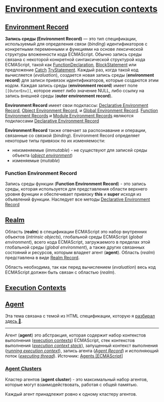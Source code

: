 # [Environment and execution contexts](https://tc39.es/ecma262/multipage/executable-code-and-execution-contexts.html#sec-executable-code-and-execution-contexts)

## [Environment Record](https://tc39.es/ecma262/multipage/executable-code-and-execution-contexts.html#)

**Запись среды (Environment Record)** — это тип спецификации, используемый для определения связи (*binding*) идентификаторов с конкретными переменными и функциями на основе лексической структуры вложенности кода ECMAScript. Обычно запись среды связана с некоторой конкретной синтаксической структурой кода ECMAScript, такой как [FunctionDeclaration](https://tc39.es/ecma262/multipage/ecmascript-language-functions-and-classes.html#prod-FunctionDeclaration), [BlockStatement](https://tc39.es/ecma262/multipage/ecmascript-language-statements-and-declarations.html#prod-BlockStatement) или предложение [Catch](https://tc39.es/ecma262/multipage/ecmascript-language-statements-and-declarations.html#prod-Catch) [TryStatement](https://tc39.es/ecma262/multipage/ecmascript-language-statements-and-declarations.html#prod-TryStatement). Каждый раз, когда такой код вычисляется (*evaluation*), создается новая запись среды (**environment record**) для записи привязок идентификаторов, которые создаются этим кодом. Каждая запись среды (**environment record**) имеет поле `[[OuterEnv]]`, которое имеет либо значение NULL, либо ссылку на запись внешней среды (**outer environment record**).

**Environment Record** имеет свои подклассы: [Declarative Environment Record](https://tc39.es/ecma262/multipage/executable-code-and-execution-contexts.html#sec-declarative-environment-records), [Object Environment Record](https://tc39.es/ecma262/multipage/executable-code-and-execution-contexts.html#sec-object-environment-records), и [Global Environment Record](https://tc39.es/ecma262/multipage/executable-code-and-execution-contexts.html#sec-global-environment-records). [Function Environment Records](https://tc39.es/ecma262/multipage/executable-code-and-execution-contexts.html#sec-function-environment-records) и [Module Environment Records](https://tc39.es/ecma262/multipage/executable-code-and-execution-contexts.html#sec-module-environment-records) являются подклассами [Declarative Environment Record](https://tc39.es/ecma262/multipage/executable-code-and-execution-contexts.html#sec-declarative-environment-records)

**Environment Record** также отвечает за распознавание и операции, связанные со связкой (*binding*).
Environment Record определяет некоторые типы привязок по их изменяемости:

- неизменяемые (*immutable*) - не существуют для записей среды объекта ([*object environment*](https://tc39.es/ecma262/multipage/executable-code-and-execution-contexts.html#sec-object-environment-records))
- изменяемые (*mutable*)

### Function Environment Record

Запись среды функции (**Function Environment Record**) - это запись среды,  которая используется для представления области верхнего уровня функции и обеспечивает привязку **this** и **super** исходя из объявлений функции. Наследует все методы [Declarative Environment Record](https://tc39.es/ecma262/multipage/executable-code-and-execution-contexts.html#sec-declarative-environment-records)

## [Realm](https://tc39.es/ecma262/multipage/executable-code-and-execution-contexts.html#sec-code-realms)

Область (**realm**) в спецификации ECMAScript это набор внутренних объектов (*intrinsic objects*), глобальной среды ECMAScript (*global environment*), всего кода ECMAScript, загружаемого в пределах этой глобальной среды (*global environment*), а также других связанных состояний и ресурсов, которым владеет агент (**agent**). Область (*realm*) представлена в виде [Realm Record](https://tc39.es/ecma262/multipage/executable-code-and-execution-contexts.html#realm-record).

Область необходима, так как перед вычислением (*evaluation*) весь код ECMAScript должен быть связан с областью (*realm*).

## [Execution Contexts](https://tc39.es/ecma262/multipage/executable-code-and-execution-contexts.html#sec-execution-contexts)

<!-- TODO: Написать про execution contexts и execution context stack -->

## [Agent](https://tc39.es/ecma262/multipage/executable-code-and-execution-contexts.html#sec-agents)

Эта тема связана с темой из HTML спецификации, которую я [разбирал здесь 📂](../../../frontend/core/html/topics/browsers/agent.md).

___

Агент (**agent**) это абстракция, которая содержит набор контекстов выполнения ([execution contexts](https://tc39.es/ecma262/multipage/executable-code-and-execution-contexts.html#sec-execution-contexts)) ECMAScript, стек контекстов выполнения ([*execution context stack*](https://tc39.es/ecma262/multipage/executable-code-and-execution-contexts.html#execution-context-stack)), запущенный контекст выполнения ([*running execution context*](https://tc39.es/ecma262/multipage/executable-code-and-execution-contexts.html#running-execution-context)), запись агента ([*Agent Record*](https://tc39.es/ecma262/multipage/executable-code-and-execution-contexts.html#table-agent-record)) и исполняющий поток ([*executing thread*](https://tc39.es/ecma262/multipage/executable-code-and-execution-contexts.html#executing-thread)). Источник: [Agents [ECMAScript]](https://tc39.es/ecma262/multipage/executable-code-and-execution-contexts.html#sec-agents)

### [Agent Clusters](https://tc39.es/ecma262/multipage/executable-code-and-execution-contexts.html#sec-agent-clusters)

Кластер агентов (**agent cluster**) - это максимальный набор агентов, которые могут взаимодействовать, работая с общей памятью.

Каждый агент принадлежит ровно к одному кластеру агентов.
